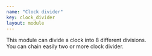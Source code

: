 ```yaml
---
name: "Clock divider"
key: clock_divider
layout: module
---
```

This module can divide a clock into 8 different divisions.<br/>
You can chain easily two or more clock divider.
